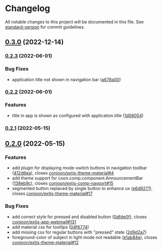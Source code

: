 # Changelog

All notable changes to this project will be documented in this file. See [standard-version](https://github.com/conventional-changelog/standard-version) for commit guidelines.

## [0.3.0](https://github.com/conjoon/extjs-theme-material/compare/v0.2.3...v0.3.0) (2022-12-14)

### [0.2.3](https://github.com/conjoon/extjs-theme-material/compare/v0.2.2...v0.2.3) (2022-06-01)


### Bug Fixes

* application title not shown in navigation bar ([a678a00](https://github.com/conjoon/extjs-theme-material/commit/a678a005073743ed967ee6e85dc5377d3d54f4b1))

### [0.2.2](https://github.com/conjoon/extjs-theme-material/compare/v0.2.1...v0.2.2) (2022-06-01)


### Features

* title in app is shown as configured with application.title ([1d06054](https://github.com/conjoon/extjs-theme-material/commit/1d060548260c20d2417f46760be9ce0a740e2a83))

### [0.2.1](https://github.com/conjoon/extjs-theme-material/compare/v0.2.0...v0.2.1) (2022-05-15)

## [0.2.0](https://github.com/conjoon/extjs-theme-material/compare/v0.1.0...v0.2.0) (2022-05-15)


### Features

* add plugin for displaying mode-switch buttons in navigation toolbar ([412d6ea](https://github.com/conjoon/extjs-theme-material/commit/412d6ea454987a302b57c22370c676d7885c2d99)), closes [conjoon/extjs-theme-material#4](https://github.com/conjoon/extjs-theme-material/issues/4)
* add theme support for coon.comp.component.AnnouncementBar ([138eb9c](https://github.com/conjoon/extjs-theme-material/commit/138eb9c082bfaf8c9e501a3eb7b6a8dd5da2193f)), closes [conjoon/extjs-comp-navport#15](https://github.com/conjoon/extjs-comp-navport/issues/15)
* segmented button replaced by single button to enhance ux ([e6d9271](https://github.com/conjoon/extjs-theme-material/commit/e6d92717dad9e7245ce5696b71404efd8fff92d4)), closes [conjoon/extjs-theme-material#17](https://github.com/conjoon/extjs-theme-material/issues/17)


### Bug Fixes

* add correct style for pressed and disabled button ([0dfde0f](https://github.com/conjoon/extjs-theme-material/commit/0dfde0f3b107e3fe217e7a9debcc22014330561f)), closes [conjoon/extjs-app-webmail#131](https://github.com/conjoon/extjs-app-webmail/issues/131)
* add material css for tooltips ([04f6774](https://github.com/conjoon/extjs-theme-material/commit/04f67744e930298a1fde0bb18ece53e8b3545926))
* add missing css for regular buttons with "pressed" state ([2d9d2a7](https://github.com/conjoon/extjs-theme-material/commit/2d9d2a77fda4544c397b7fc8bca6091e3c97dade))
* foreground-color of subject in light mode not readable ([e1ab84e](https://github.com/conjoon/extjs-theme-material/commit/e1ab84e11e835ae9d8cc32dd009ac31a5f70d4bb)), closes [conjoon/extjs-theme-material#12](https://github.com/conjoon/extjs-theme-material/issues/12)
